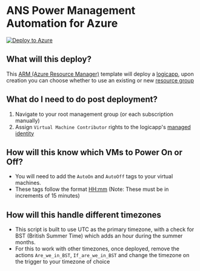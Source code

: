 # ANS Power Management Automation for Azure

[![Deploy to Azure](https://aka.ms/deploytoazurebutton)](https://portal.azure.com/#create/Microsoft.Template/uri/https%3A%2F%2Fraw.githubusercontent.com%2Fans-cloud%2Fpower-management-automation-azure%2Fmain%2Fazure-deploy.json)

## What will this deploy?

This [ARM (Azure Resource Manager)](https://docs.microsoft.com/en-us/azure/azure-resource-manager/templates/overview) template will deploy a [logicapp](https://docs.microsoft.com/en-us/azure/logic-apps/logic-apps-overview), upon creation you can choose whether to use an existing or new [resource group](https://docs.microsoft.com/en-us/azure/azure-resource-manager/management/overview#resource-groups)

## What do I need to do post deployment?

1. Navigate to your root management group (or each subscription manually)
2. Assign `Virtual Machine Contributor` rights to the logicapp's [managed identity](https://docs.microsoft.com/en-us/azure/active-directory/managed-identities-azure-resources/howto-assign-access-portal)

## How will this know which VMs to Power On or Off?

- You will need to add the `AutoOn` and `AutoOff` tags to your virtual machines.
- These tags follow the format [HH:mm](https://en.wikipedia.org/wiki/ISO_8601#Times) (Note: These must be in increments of 15 minutes)

## How will this handle different timezones

- This script is built to use UTC as the primary timezone, with a check for BST (British Summer Time) which adds an hour during the summer months.
- For this to work with other timezones, once deployed, remove the actions `Are_we_in_BST`, `If_are_we_in_BST` and change the timezone on the trigger to your timezone of choice
